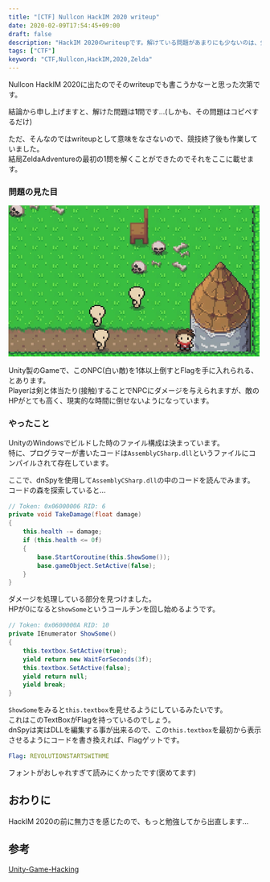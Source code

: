 ```yaml
---
title: "[CTF] Nullcon HackIM 2020 writeup"
date: 2020-02-09T17:54:45+09:00
draft: false
description: "HackIM 2020のwriteupです。解けている問題があまりにも少ないのは、気にしないで下さい..."
tags: ["CTF"]
keyword: "CTF,Nullcon,HackIM,2020,Zelda"
---
```


Nullcon HackIM 2020に出たのでそのwriteupでも書こうかなーと思った次第です。

結論から申し上げますと、解けた問題は**1**問です...(しかも、その問題はコピペするだけ)

ただ、そんなのではwriteupとして意味をなさないので、競技終了後も作業していました。  
結局ZeldaAdventureの最初の1問を解くことができたのでそれをここに載せます。

### 問題の見た目

<img src="/images/hackim2020-game.jpg" alt="Game scene" class="center" width="500" height="300" />

Unity製のGameで、このNPC(白い敵)を1体以上倒すとFlagを手に入れられる、とあります。  
Playerは剣と体当たり(接触)することでNPCにダメージを与えられますが、敵のHPがとても高く、現実的な時間に倒せないようになっています。

### やったこと

UnityのWindowsでビルドした時のファイル構成は決まっています。  
特に、プログラマーが書いたコードは`AssemblyCSharp.dll`というファイルにコンパイルされて存在しています。

ここで、dnSpyを使用して`AssemblyCSharp.dll`の中のコードを読んでみます。  
コードの森を探索していると...

``` C#
// Token: 0x06000006 RID: 6
private void TakeDamage(float damage)
{
    this.health -= damage;
    if (this.health <= 0f)
    {
        base.StartCoroutine(this.ShowSome());
        base.gameObject.SetActive(false);
    }
}
```

ダメージを処理している部分を見つけました。  
HPが0になると`ShowSome`というコールチンを回し始めるようです。

``` C#
// Token: 0x0600000A RID: 10
private IEnumerator ShowSome()
{
    this.textbox.SetActive(true);
    yield return new WaitForSeconds(3f);
    this.textbox.SetActive(false);
    yield return null;
    yield break;
}
```

`ShowSome`をみると`this.textbox`を見せるようにしているみたいです。  
これはこのTextBoxがFlagを持っているのでしょう。  
dnSpyは実はDLLを編集する事が出来るので、この`this.textbox`を最初から表示させるようにコードを書き換えれば、Flagゲットです。

``` yaml
Flag: REVOLUTIONSTARTSWITHME
```

フォントがおしゃれすぎて読みにくかったです(褒めてます)

## おわりに

HackIM 2020の前に無力さを感じたので、もっと勉強してから出直します...

## 参考

[Unity-Game-Hacking](https://github.com/xcsh/Unity-game-hacking)
